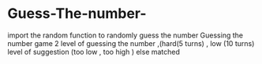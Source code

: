 # Guess-The-number-
import the random function to randomly guess the number
Guessing the number game 
2 level of guessing the number ,(hard(5 turns) , low (10 turns)
level of suggestion (too low , too high ) else matched
